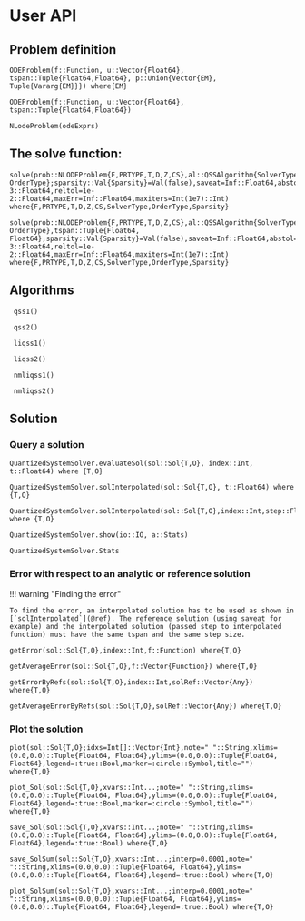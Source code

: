 # User API


## Problem definition

```@docs
ODEProblem(f::Function, u::Vector{Float64}, tspan::Tuple{Float64,Float64}, p::Union{Vector{EM}, Tuple{Vararg{EM}}}) where{EM}
```
```@docs
ODEProblem(f::Function, u::Vector{Float64}, tspan::Tuple{Float64,Float64})
```

```@docs 
NLodeProblem(odeExprs) 
```


## The solve function:

```@docs
solve(prob::NLODEProblem{F,PRTYPE,T,D,Z,CS},al::QSSAlgorithm{SolverType, OrderType};sparsity::Val{Sparsity}=Val(false),saveat=Inf::Float64,abstol=1e-3::Float64,reltol=1e-2::Float64,maxErr=Inf::Float64,maxiters=Int(1e7)::Int) where{F,PRTYPE,T,D,Z,CS,SolverType,OrderType,Sparsity}   
```

```@docs
solve(prob::NLODEProblem{F,PRTYPE,T,D,Z,CS},al::QSSAlgorithm{SolverType, OrderType},tspan::Tuple{Float64, Float64};sparsity::Val{Sparsity}=Val(false),saveat=Inf::Float64,abstol=1e-3::Float64,reltol=1e-2::Float64,maxErr=Inf::Float64,maxiters=Int(1e7)::Int) where{F,PRTYPE,T,D,Z,CS,SolverType,OrderType,Sparsity}       
```

## Algorithms


```@docs
 qss1()  
```
```@docs
 qss2()  
```

```@docs
 liqss1()  
```
```@docs
 liqss2()  
```

```@docs
 nmliqss1()  
```
```@docs
 nmliqss2()  
```

## Solution

### Query a solution


```@docs
QuantizedSystemSolver.evaluateSol(sol::Sol{T,O}, index::Int, t::Float64) where {T,O}
```
```@docs
QuantizedSystemSolver.solInterpolated(sol::Sol{T,O}, t::Float64) where {T,O}
```
```@docs
QuantizedSystemSolver.solInterpolated(sol::Sol{T,O},index::Int,step::Float64) where {T,O}
```

```@docs
QuantizedSystemSolver.show(io::IO, a::Stats)
```

```@docs
QuantizedSystemSolver.Stats
```
### Error with respect to an analytic or reference solution

!!! warning "Finding the error"

    To find the error, an interpolated solution has to be used as shown in [`solInterpolated`](@ref). The reference solution (using saveat for example) and the interpolated solution (passed step to interpolated function) must have the same tspan and the same step size.
    
```@docs
getError(sol::Sol{T,O},index::Int,f::Function) where{T,O}
```
```@docs
getAverageError(sol::Sol{T,O},f::Vector{Function}) where{T,O}
```

```@docs
getErrorByRefs(sol::Sol{T,O},index::Int,solRef::Vector{Any}) where{T,O}
```
```@docs
getAverageErrorByRefs(sol::Sol{T,O},solRef::Vector{Any}) where{T,O}
```


### Plot the solution

```@docs
plot(sol::Sol{T,O};idxs=Int[]::Vector{Int},note=" "::String,xlims=(0.0,0.0)::Tuple{Float64, Float64},ylims=(0.0,0.0)::Tuple{Float64, Float64},legend=:true::Bool,marker=:circle::Symbol,title="") where{T,O}
``` 

```@docs
plot_Sol(sol::Sol{T,O},xvars::Int...;note=" "::String,xlims=(0.0,0.0)::Tuple{Float64, Float64},ylims=(0.0,0.0)::Tuple{Float64, Float64},legend=:true::Bool,marker=:circle::Symbol,title="") where{T,O}
```

```@docs
save_Sol(sol::Sol{T,O},xvars::Int...;note=" "::String,xlims=(0.0,0.0)::Tuple{Float64, Float64},ylims=(0.0,0.0)::Tuple{Float64, Float64},legend=:true::Bool) where{T,O}
```


```@docs
save_SolSum(sol::Sol{T,O},xvars::Int...;interp=0.0001,note=" "::String,xlims=(0.0,0.0)::Tuple{Float64, Float64},ylims=(0.0,0.0)::Tuple{Float64, Float64},legend=:true::Bool) where{T,O}
```

```@docs
plot_SolSum(sol::Sol{T,O},xvars::Int...;interp=0.0001,note=" "::String,xlims=(0.0,0.0)::Tuple{Float64, Float64},ylims=(0.0,0.0)::Tuple{Float64, Float64},legend=:true::Bool) where{T,O}
```